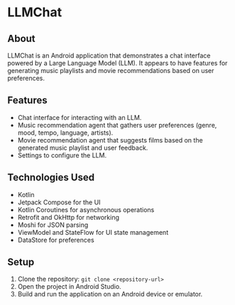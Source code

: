 # LLMChat

## About

LLMChat is an Android application that demonstrates a chat interface powered by a Large Language Model (LLM). It appears to have features for generating music playlists and movie recommendations based on user preferences.

## Features

*   Chat interface for interacting with an LLM.
*   Music recommendation agent that gathers user preferences (genre, mood, tempo, language, artists).
*   Movie recommendation agent that suggests films based on the generated music playlist and user feedback.
*   Settings to configure the LLM.

## Technologies Used

*   Kotlin
*   Jetpack Compose for the UI
*   Kotlin Coroutines for asynchronous operations
*   Retrofit and OkHttp for networking
*   Moshi for JSON parsing
*   ViewModel and StateFlow for UI state management
*   DataStore for preferences

## Setup

1.  Clone the repository: `git clone <repository-url>`
2.  Open the project in Android Studio.
3.  Build and run the application on an Android device or emulator.


